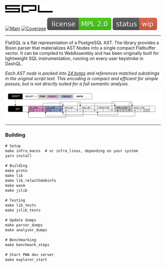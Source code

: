 <img src="/misc/logo.svg" height="24">

[![Main](https://github.com/ankoh/flatsql/actions/workflows/main.yml/badge.svg?branch=main)](https://github.com/ankoh/flatsql/actions/workflows/main.yml)
[![Coverage](https://coveralls.io/repos/github/ankoh/flatsql/badge.svg?branch=main)](https://coveralls.io/github/ankoh/flatsql?branch=main)
[![License](misc/badge_mpl2.svg?raw=true)](https://opensource.org/licenses/MPL-2.0)
[![Status](misc/badge_wip.svg?raw=true)](https://github.com/ankoh/flatsql/commits/main)

---

FlatSQL is a flat representation of a PostgreSQL AST.
The library provides a Bison parser that materializes AST Nodes into a single compact Flatbuffer vector.
It can be compiled to WebAssembly and has been originally built for lightweight SQL instrumentation, running on every user keystroke in DashQL.

_Each AST node is packed into [24 bytes](https://github.com/ankoh/flatsql/blob/a42476e170538a4050511259763a3e4d08b989ac/proto/flatsql/program.fbs#L355-L361) and references matched substrings in the original script text.
This encoding is compact and efficient for simple passes, but is not directly suited for a full semantic analysis._

<img src="misc/ast.png?raw=true" width="680px">

---

### Building

```
# Setup
make infra_macos  # or infra_linux, depending on your system
yarn install

# Building
make proto
make lib
make lib_relwithdebinfo
make wasm
make jslib

# Testing
make lib_tests
make jslib_tests

# Update dumps
make parser_dumps
make analyzer_dumps

# Benchmarking
make benchmark_steps

# Start PWA dev server
make explorer_start
```

